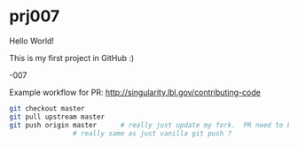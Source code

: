 

# prj007

Hello World!

This is my first project in GitHub :)

-007

Example workflow for PR:
http://singularity.lbl.gov/contributing-code

```bash
git checkout master
git pull upstream master
git push origin master		# really just update my fork.  PR need to be done via web?
				# really same as just vanilla git push ?

```

